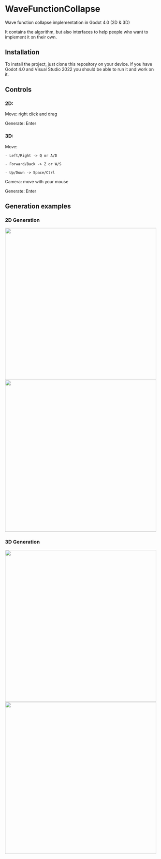 # WaveFunctionCollapse
Wave function collapse implementation in Godot 4.0 (2D & 3D)

It contains the algorithm, but also interfaces to help people who want to implement it on their own.

## Installation
To install the project, just clone this repository on your device. If you have Godot 4.0 and Visual Studio 2022 you should be able to run it and work on it.

## Controls
### 2D:

Move: right click and drag

Generate: Enter

### 3D:

Move: 

	- Left/Right -> Q or A/D
	
	- Forward/Back -> Z or W/S
	
	- Up/Down -> Space/Ctrl

Camera: move with your mouse

Generate: Enter

## Generation examples
### 2D Generation
<img src="https://user-images.githubusercontent.com/109028693/232290148-a8e6f6fd-7acb-4a99-949c-fd24051d03f7.gif" width="500"/> <img src="https://user-images.githubusercontent.com/109028693/232290211-fa6af65f-97e2-4ce2-af15-8f58e1cc6d12.gif" width="500"/>

### 3D Generation

<img src="https://user-images.githubusercontent.com/109028693/232290296-5899f406-b213-4cc3-bc81-eecd158ee4f9.gif" width="500"/> <img src="https://user-images.githubusercontent.com/109028693/232290327-55279231-7eb5-42a1-a733-62bb88f297c5.gif" width="500"/>
